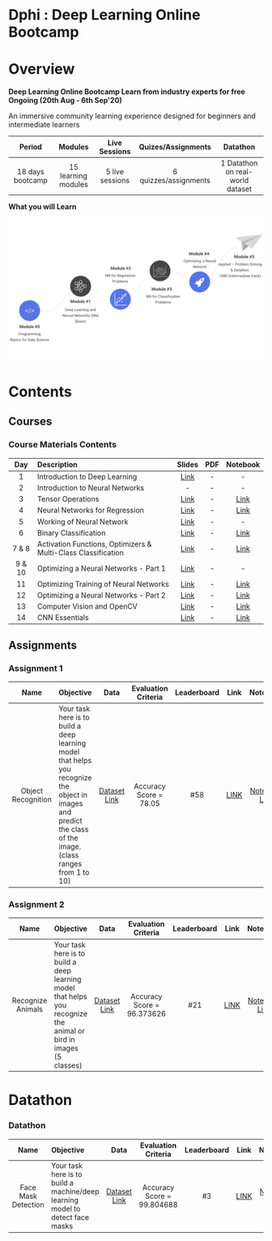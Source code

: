 # Dphi : Deep Learning Online Bootcamp

# Overview
__Deep Learning Online Bootcamp
Learn from industry experts for free
Ongoing (20th Aug - 6th Sep'20)__

An immersive community learning experience designed for beginners and intermediate learners

| Period | Modules | Live Sessions | Quizes/Assignments | Datathon |
| :---: | :---: | :---: | :---: | :---: |
| 18 days bootcamp | 15 learning modules | 5 live sessions | 6 quizzes/assignments | 1 Datathon on real-world dataset | 


__What you will Learn__

![Learning Path](imgs/dphi_learning.png)

# Contents

## Courses

### Course Materials Contents  

| Day   | Description                           | Slides | PDF | Notebook |
| :---: |:------------------------------------- | :-----:| :-------:|:-------:|
| 1     | Introduction to Deep Learning         | [Link](https://github.com/ayoub-berdeddouch/dphi-dl-bootcamp/upload/master/Course_Materials/DL_Day1.pptx) | - | - |
| 2     | Introduction to Neural Networks       | - | - | - |
| 3     | Tensor Operations                     | [Link](https://github.com/ayoub-berdeddouch/dphi-dl-bootcamp/upload/master/Course_Materials/DL_Day3.pptx) | - |[Link](https://github.com/dphi-official/Deep_Learning_Bootcamp/tree/master/Tensor_Operations) |
| 4     | Neural Networks for Regression        | [Link](https://github.com/ayoub-berdeddouch/dphi-dl-bootcamp/upload/master/Course_Materials/DL_Day4.pptx) | - | [Link](https://github.com/dphi-official/Deep_Learning_Bootcamp/tree/master/Linear_Regression) |
| 5     | Working of Neural Network             | [Link](https://github.com/ayoub-berdeddouch/dphi-dl-bootcamp/upload/master/Course_Materials/DL_Day5.pptx) | - | - |
| 6  | Binary Classification                 | [Link](https://github.com/ayoub-berdeddouch/dphi-dl-bootcamp/upload/master/Course_Materials/DL_Day6.pptx) | - | [Link](https://github.com/dphi-official/Deep_Learning_Bootcamp/tree/master/DL%20For%20Classification) |
| 7 & 8     | Activation Functions, Optimizers & Multi-Class Classification | [Link](https://github.com/ayoub-berdeddouch/dphi-dl-bootcamp/upload/master/Course_Materials/DL_Day7_8.pptx) | - |[Link](https://github.com/dphi-official/Deep_Learning_Bootcamp/tree/master/Multi_Class_Classification) | 
| 9 & 10    | Optimizing a Neural Networks - Part 1 | [Link](https://github.com/ayoub-berdeddouch/dphi-dl-bootcamp/upload/master/Course_Materials/DL_Day9,10.pptx) | - | - |
| 11    | Optimizing Training of Neural Networks| [Link](https://github.com/ayoub-berdeddouch/dphi-dl-bootcamp/upload/master/Course_Materials/DL_Day11.pptx) | - | [Link](https://github.com/dphi-official/Deep_Learning_Bootcamp/tree/master/Optimization_Techniques) |
| 12    | Optimizing a Neural Networks - Part 2 | [Link](https://github.com/ayoub-berdeddouch/dphi-dl-bootcamp/upload/master/Course_Materials/DL_Day12.pptx) | - | [Link](https://github.com/dphi-official/Deep_Learning_Bootcamp/tree/master/Multi_Class_Classification) |
| 13    | Computer Vision and OpenCV            | [Link](https://github.com/ayoub-berdeddouch/dphi-dl-bootcamp/upload/master/Course_Materials/DL_Day13.pptx) | - | [Link](https://github.com/dphi-official/Deep_Learning_Bootcamp/tree/master/OpenCV) |
| 14    | CNN Essentials                        | [Link](https://github.com/ayoub-berdeddouch/dphi-dl-bootcamp/upload/master/Course_Materials/DL_Day14.pptx) | - | [Link](https://github.com/dphi-official/convolutional_neural_networks_essentials/tree/master/tutorials) |



## Assignments
 
### Assignment 1 

| Name   | Objective                           | Data | Evaluation Criteria | Leaderboard | Link | Notebook |
| :---: |:------------------------------------- | :-----:| :-------:|:-------:|:-------:| :-------:|
| Object Recognition  | Your task here is to build a deep learning model that helps you recognize the object in images and predict the class of the image. (class ranges from 1 to 10) | [Dataset Link](https://raw.githubusercontent.com/dphi-official/Datasets/master/cifar_image_flattened_pixels.csv) | Accuracy Score = 78.05 | #58  | [LINK](https://dphi.tech/practice/challenge/31) | [Notebook Link](https://github.com/ayoub-berdeddouch/dphi-dl-bootcamp/tree/master/Notebooks/Assignment1)

### Assignment 2

| Name   | Objective                           | Data | Evaluation Criteria | Leaderboard | Link | Notebook |
| :---: |:------------------------------------- | :-----:| :-------: | :-------: | :-------:|:-------:|
| Recognize Animals   | Your task here is to build a deep learning model that helps you recognize the animal or bird in images (5 classes)  | [Dataset Link](https://drive.google.com/file/d/176E-pLhoxTgWsJ3MeoJQV_GXczIA6g8D/view?usp=sharing) | Accuracy Score = 96.373626  | #21  | [LINK](https://dphi.tech/practice/challenge/33) | [Notebook Link](https://github.com/ayoub-berdeddouch/dphi-dl-bootcamp/tree/master/Notebooks/Assignment2)

# Datathon 

### Datathon 

| Name   | Objective                           | Data | Evaluation Criteria | Leaderboard | Link | Notebook |
| :---: |:------------------------------------- | :-----:| :-------: | :-------: | :-------:| :-------:|
| Face Mask Detection   | Your task here is to build a machine/deep learning model to detect face masks  | [Dataset Link](https://drive.google.com/file/d/1_W2gFFZmy6ZyC8TPlxB49eDFswdBsQqo/view?usp=sharing) | Accuracy Score = 99.804688  | #3  | [LINK](https://dphi.tech/practice/challenge/37) | [Notebook Link](https://github.com/ayoub-berdeddouch/dphi-dl-bootcamp/tree/master/Notebooks/Datathon)

